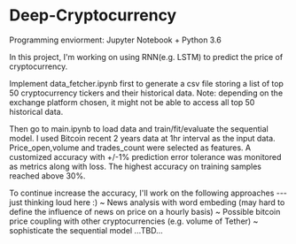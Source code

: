 # Deep-Cryptocurrency
Programming enviorment: Jupyter Notebook + Python 3.6

In this project, I'm working on using RNN(e.g. LSTM) to predict the price of cryptocurrency. 

Implement data_fetcher.ipynb first to generate a csv file storing a list of top 50 cryptocurrency tickers and their historical data. Note: depending on the exchange platform chosen, it might not be able to access all top 50 historical data. 

Then go to main.ipynb to load data and train/fit/evaluate the sequential model. I used Bitcoin recent 2 years data at 1hr interval as the input data. Price_open,volume and trades_count were selected as features. A customized accuracy with +/-1% prediction error tolerance was monitored as metrics along with loss. The highest accuracy on training samples reached above 30%. 

To continue increase the accuracy, I'll work on the following approaches ---just thinking loud here :)
~ News analysis with word embeding (may hard to define the influence of news on price on a hourly basis)
~ Possible bitcoin price coupling with other cryptocurrencies (e.g. volume of Tether)
~ sophisticate the sequential model
...TBD...




